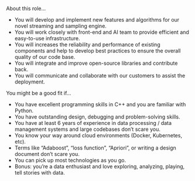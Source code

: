 About this role…
* You will develop and implement new features and algorithms for our novel streaming and sampling engine. 
* You will work closely with front-end and AI team to provide efficient and easy-to-use infrastructure.
* You will increases the reliability and performance of existing components and help to develop best practices to ensure the overall quality of our code base.
* You will integrate and improve open-source libraries and contribute back.
* You will communicate and collaborate with our customers to assist the deployment.


You might be a good fit if...
* You have excellent programming skills in C++ and you are familiar with Python.
* You have outstanding design, debugging and problem-solving skills.
* You have at least 6 years of experience in data processing / data management systems and large codebases don’t scare you. 
* You know your way around cloud environments (Docker, Kubernetes, etc). 
* Terms like “Adaboost”, “loss function”, “Apriori”, or writing a design document don’t scare you. 
* You can pick up most technologies as you go.
* Bonus: you’re a data enthusiast and love exploring, analyzing, playing, tell stories with data.


